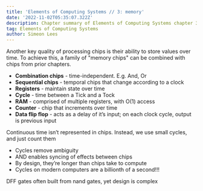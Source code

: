 ```yaml
---
title: 'Elements of Computing Systems // 3: memory'
date: '2022-11-02T05:35:07.322Z'
description: Chapter summary of Elements of Computing Systems chapter 3 - memory.
tag: Elements of Computing Systems
author: Simeon Lees
---
```


Another key quality of processing chips is their ability to store values over time. To achieve this, a family of "memory chips" can be combined with chips from prior chapters.

- **Combination chips** - time-independent. E.g. And, Or
- **Sequential chips** - temporal chips that change according to a clock
- **Registers** - maintain state over time
- **Cycle** - time between a Tick and a Tock
- **RAM** - comprised of multiple registers, with O(1) access
- **Counter** - chip that increments over time
- **Data flip flop** - acts as a delay of it’s input; on each clock cycle, output is previous input

Continuous time isn’t represented in chips. Instead, we use small cycles, and just count them

- Cycles remove ambiguity
- AND enables syncing of effects between chips
- By design, they’re longer than chips take to compute
- Cycles on modern computers are a billionth of a second!!!

DFF gates often built from nand gates, yet design is complex
